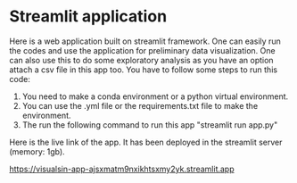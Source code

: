 # Streamlit application
Here is a web application built on streamlit framework. One can easily run the codes and use the application for preliminary data visualization. One can also use this to do some exploratory analysis as you have an option attach a csv file in this app too. You have to follow some steps to run this code:

1. You need to make a conda environment or a python virtual environment.
2. You can use the .yml file or the requirements.txt file to make the environment.
3. The run the following command to run this app "streamlit run app.py"

Here is the live link of the app. It has been deployed in the streamlit server (memory: 1gb).

https://visualsin-app-ajsxmatm9nxikhtsxmy2yk.streamlit.app

